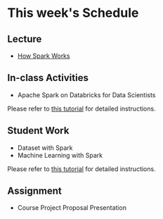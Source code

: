 # This week's Schedule

## Lecture
+ [How Spark Works](https://docs.google.com/presentation/d/1pn4NPuYtcgYFORySbqd1wJT408ixxYgmPlMZEhYljNA/edit?usp=sharing)

## In-class Activities
+ Apache Spark on Databricks for Data Scientists

Please refer to [this tutorial](https://docs.google.com/document/d/1fSF1Xft3kkYzWTgAnvQvQuITMYVm0aISS9y_DpzleO8/edit?usp=sharing) for detailed instructions.

## Student Work
+ Dataset with Spark
+ Machine Learning with Spark

Please refer to [this tutorial](https://docs.google.com/document/d/1fSF1Xft3kkYzWTgAnvQvQuITMYVm0aISS9y_DpzleO8/edit?usp=sharing) for detailed instructions.

## Assignment
+ Course Project Proposal Presentation
